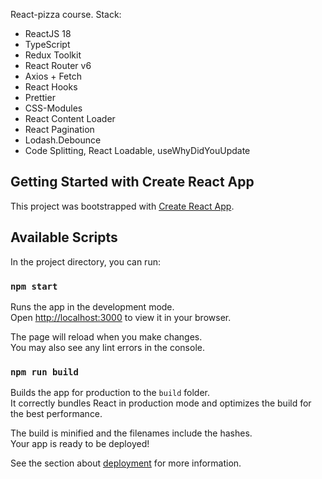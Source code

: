React-pizza course.
Stack:
- ReactJS 18
- TypeScript
- Redux Toolkit
- React Router v6
- Axios + Fetch
- React Hooks 
- Prettier 
- CSS-Modules
- React Content Loader 
- React Pagination
- Lodash.Debounce
- Code Splitting, React Loadable, useWhyDidYouUpdate


## Getting Started with Create React App

This project was bootstrapped with [Create React App](https://github.com/facebook/create-react-app).

## Available Scripts

In the project directory, you can run:

### `npm start`

Runs the app in the development mode.\
Open [http://localhost:3000](http://localhost:3000) to view it in your browser.

The page will reload when you make changes.\
You may also see any lint errors in the console.

### `npm run build`

Builds the app for production to the `build` folder.\
It correctly bundles React in production mode and optimizes the build for the best performance.

The build is minified and the filenames include the hashes.\
Your app is ready to be deployed!

See the section about [deployment](https://facebook.github.io/create-react-app/docs/deployment) for more information.


